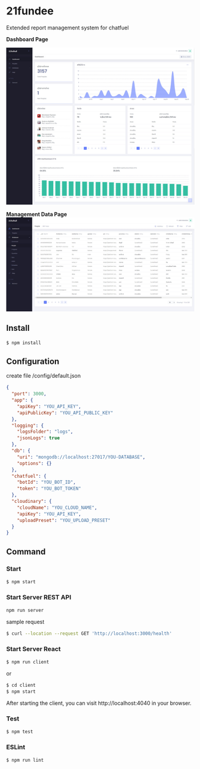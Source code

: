 # 21fundee
Extended report management system for chatfuel

**Dashboard Page**

![Image of Yaktocat](.github/dashboard.jpg)


**Management Data Page**
![Image of Yaktocat](.github/manage-data.jpg)

## Install 

```bash
$ npm install
```

## Configuration
create file /config/default.json
```json
{
  "port": 3000,
  "app": {
    "apiKey": "YOU_API_KEY",
    "apiPublicKey": "YOU_API_PUBLIC_KEY"
  },
  "logging": {
    "logsFolder": "logs",
    "jsonLogs": true
  },
  "db": {
    "uri": "mongodb://localhost:27017/YOU-DATABASE",
    "options": {}
  },
  "chatfuel": {
    "botId": "YOU_BOT_ID",
    "token": "YOU_BOT_TOKEN"
  },
  "cloudinary": {
    "cloudName": "YOU_CLOUD_NAME",
    "apiKey": "YOU_API_KEY",
    "uploadPreset": "YOU_UPLOAD_PRESET"
  }
}
```

## Command

### Start

```bash
$ npm start
```

### Start Server REST API

```bash
npm run server
```

sample request
```bash
$ curl --location --request GET 'http://localhost:3000/health'
```

### Start Server React

```bash
$ npm run client
```
or
```bash
$ cd client
$ npm start
```

After starting the client, you can visit http://localhost:4040 in your browser.

### Test

```bash
$ npm test
```

### ESLint

```bash
$ npm run lint
```